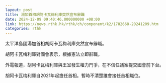 ```yaml
---
layout: post
title: 湯加首相胡阿卡瓦梅利庫突然宣布辭職
date: 2024-12-09 09:40:46.000000000 +08:00
link: https://news.rthk.hk/rthk/ch/component/k2/1782668-20241209.htm
categories: rthk
---
```


太平洋島國湯加首相胡阿卡瓦梅利庫突然宣布辭職。

胡阿卡瓦梅利庫對國會表示，根據憲法立即辭職。

外電報道，胡阿卡瓦梅利庫與王室發生權力鬥爭，在不信任議案提交國會前下台。

胡阿卡瓦梅利庫自2021年起擔任首相。暫時不清楚誰會接任首相職位。
